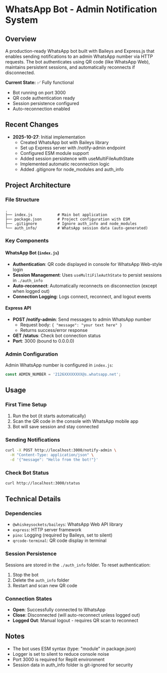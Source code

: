 # WhatsApp Bot - Admin Notification System

## Overview
A production-ready WhatsApp bot built with Baileys and Express.js that enables sending notifications to an admin WhatsApp number via HTTP requests. The bot authenticates using QR code (like WhatsApp Web), maintains persistent sessions, and automatically reconnects if disconnected.

**Current State:** ✅ Fully functional
- Bot running on port 3000
- QR code authentication ready
- Session persistence configured
- Auto-reconnection enabled

## Recent Changes
- **2025-10-27**: Initial implementation
  - Created WhatsApp bot with Baileys library
  - Set up Express server with /notify-admin endpoint
  - Configured ESM module support
  - Added session persistence with useMultiFileAuthState
  - Implemented automatic reconnection logic
  - Added .gitignore for node_modules and auth_info

## Project Architecture

### File Structure
```
.
├── index.js           # Main bot application
├── package.json       # Project configuration with ESM
├── .gitignore         # Ignore auth_info and node_modules
└── auth_info/         # WhatsApp session data (auto-generated)
```

### Key Components

#### WhatsApp Bot (`index.js`)
- **Authentication**: QR code displayed in console for WhatsApp Web-style login
- **Session Management**: Uses `useMultiFileAuthState` to persist sessions in `./auth_info`
- **Auto-reconnect**: Automatically reconnects on disconnection (except when logged out)
- **Connection Logging**: Logs connect, reconnect, and logout events

#### Express API
- **POST /notify-admin**: Send messages to admin WhatsApp number
  - Request body: `{ "message": "your text here" }`
  - Returns success/error response
- **GET /status**: Check bot connection status
- **Port**: 3000 (bound to 0.0.0.0)

### Admin Configuration
Admin WhatsApp number is configured in `index.js`:
```javascript
const ADMIN_NUMBER = '2126XXXXXXXX@s.whatsapp.net';
```

## Usage

### First Time Setup
1. Run the bot (it starts automatically)
2. Scan the QR code in the console with WhatsApp mobile app
3. Bot will save session and stay connected

### Sending Notifications
```bash
curl -X POST http://localhost:3000/notify-admin \
  -H "Content-Type: application/json" \
  -d '{"message": "Hello from the bot!"}'
```

### Check Bot Status
```bash
curl http://localhost:3000/status
```

## Technical Details

### Dependencies
- `@whiskeysockets/baileys`: WhatsApp Web API library
- `express`: HTTP server framework
- `pino`: Logging (required by Baileys, set to silent)
- `qrcode-terminal`: QR code display in terminal

### Session Persistence
Sessions are stored in the `./auth_info` folder. To reset authentication:
1. Stop the bot
2. Delete the `auth_info` folder
3. Restart and scan new QR code

### Connection States
- **Open**: Successfully connected to WhatsApp
- **Close**: Disconnected (will auto-reconnect unless logged out)
- **Logged Out**: Manual logout - requires QR scan to reconnect

## Notes
- The bot uses ESM syntax (type: "module" in package.json)
- Logger is set to silent to reduce console noise
- Port 3000 is required for Replit environment
- Session data in auth_info folder is git-ignored for security
